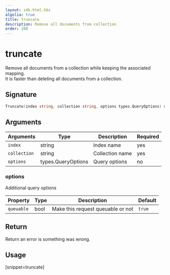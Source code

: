 ```yaml
---
layout: sdk.html.hbs
algolia: true
title: truncate
description: Remove all documents from collection
order: 200
---
```


# truncate

Remove all documents from a collection while keeping the associated mapping.  
It is faster than deleting all documents from a collection.

## Signature

```go
Truncate(index string, collection string, options types.QueryOptions) error
```

## Arguments

| Arguments    | Type    | Description | Required
|--------------|---------|-------------|----------
| ``index`` | string | Index name    | yes  |
| ``collection`` | string | Collection name    | yes  |
| ``options`` | types.QueryOptions | Query options    | no  |

### **options**

Additional query options

| Property   | Type    | Description                       | Default |
| ---------- | ------- | --------------------------------- | ------- |
| `queuable` | bool | Make this request queuable or not | `true`  |

## Return

Return an error is something was wrong.

## Usage

[snippet=truncate]
